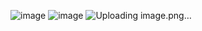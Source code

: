 ![image](https://github.com/user-attachments/assets/1821679b-35a0-4f94-b0bc-890752cb6527)
![image](https://github.com/user-attachments/assets/2de3e19c-541a-4656-b41a-d901f8fc2e88)
![Uploading image.png…]()
